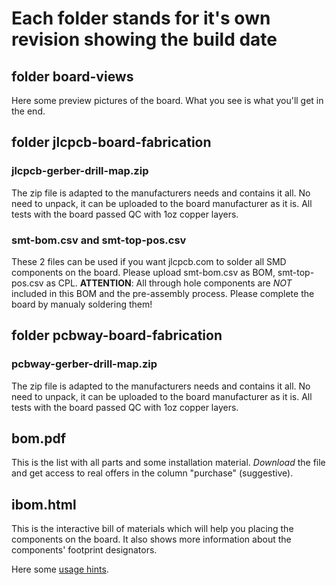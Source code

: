 # Each folder stands for it's own revision showing the build date

## folder board-views
Here some preview pictures of the board. What you see is what you'll get in the end.

## folder jlcpcb-board-fabrication
### jlcpcb-gerber-drill-map.zip
The zip file is adapted to the manufacturers needs and contains it all. No need to unpack, it can be uploaded to the board manufacturer as it is. All tests with the board passed QC with 1oz copper layers.

### smt-bom.csv and smt-top-pos.csv
These 2 files can be used if you want jlcpcb.com to solder all SMD components on the board. Please upload smt-bom.csv as BOM, smt-top-pos.csv as CPL.
**ATTENTION**: All through hole components are *NOT* included in this BOM and the pre-assembly process. Please complete the board by manualy soldering them!

## folder pcbway-board-fabrication
### pcbway-gerber-drill-map.zip
The zip file is adapted to the manufacturers needs and contains it all. No need to unpack, it can be uploaded to the board manufacturer as it is. All tests with the board passed QC with 1oz copper layers.

## bom.pdf
This is the list with all parts and some installation material. *Download* the file and get access to real offers in the column "purchase" (suggestive).

## ibom.html
This is the interactive bill of materials which will help you placing the components on the board. It also shows more information about the components' footprint designators.

Here some [usage hints](https://github.com/openscopeproject/InteractiveHtmlBom/wiki/Usage#bom-page-mouse-actions).

